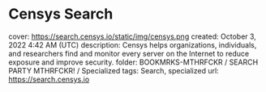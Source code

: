 # Censys Search

cover: https://search.censys.io/static/img/censys.png
created: October 3, 2022 4:42 AM (UTC)
description: Censys helps organizations, individuals, and researchers find and monitor every server on the Internet to reduce exposure and improve security.
folder: BOOKMRKS-MTHRFCKR / SEARCH PARTY MTHRFCKR! / Specialized
tags: Search, specialized
url: https://search.censys.io